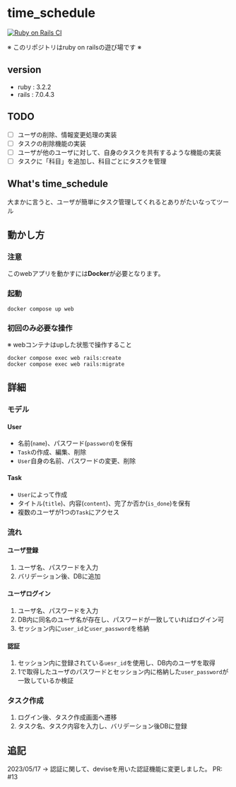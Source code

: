 # time_schedule

[![Ruby on Rails CI](https://github.com/elca-hub/time_schedule/actions/workflows/rubyonrails.yml/badge.svg)](https://github.com/elca-hub/time_schedule/actions/workflows/rubyonrails.yml)

※ このリポジトリはruby on railsの遊び場です ※

## version

- ruby : 3.2.2
- rails : 7.0.4.3

## TODO

- [ ] ユーザの削除、情報変更処理の実装
- [ ] タスクの削除機能の実装
- [ ] ユーザが他のユーザに対して、自身のタスクを共有するような機能の実装
- [ ] タスクに「科目」を追加し、科目ごとにタスクを管理

## What's time_schedule

大まかに言うと、ユーザが簡単にタスク管理してくれるとありがたいなってツール

## 動かし方

### 注意

このwebアプリを動かすには**Docker**が必要となります。

### 起動

```bin
docker compose up web
```

### 初回のみ必要な操作

※ webコンテナはupした状態で操作すること

```bin
docker compose exec web rails:create
docker compose exec web rails:migrate
```

## 詳細

### モデル

#### User

- 名前(`name`)、パスワード(`password`)を保有
- `Task`の作成、編集、削除
- `User`自身の名前、パスワードの変更、削除

#### Task

- `User`によって作成
- タイトル(`title`)、内容(`content`)、完了か否か(`is_done`)を保有
- 複数のユーザが1つの`Task`にアクセス

### 流れ

#### ユーザ登録

1. ユーザ名、パスワードを入力
2. バリデーション後、DBに追加

#### ユーザログイン

1. ユーザ名、パスワードを入力
2. DB内に同名のユーザ名が存在し、パスワードが一致していればログイン可
3. セッション内に`user_id`と`user_password`を格納

#### 認証

1. セッション内に登録されている`uesr_id`を使用し、DB内のユーザを取得
2. 1で取得したユーザのパスワードとセッション内に格納した`user_password`が一致しているか検証

### タスク作成

1. ログイン後、タスク作成画面へ遷移
2. タスク名、タスク内容を入力し、バリデーション後DBに登録

## 追記

2023/05/17 -> 認証に関して、deviseを用いた認証機能に変更しました。 PR: #13
